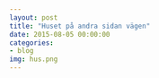 ```yaml
---
layout: post
title: "Huset på andra sidan vägen"
date: 2015-08-05 00:00:00
categories: 
- blog
img: hus.png
---
```


